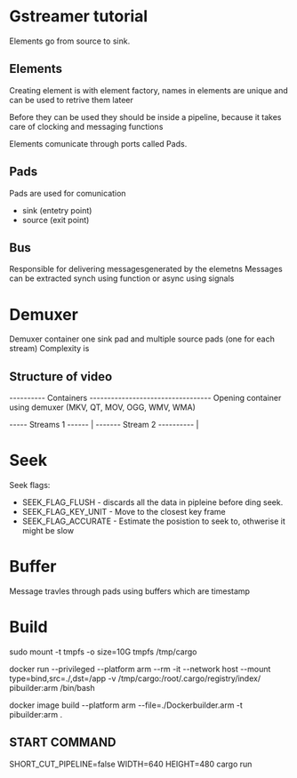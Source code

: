 

# Gstreamer tutorial


Elements go from source to sink.

## Elements
Creating element is with element factory, 
names in elements are unique and can be used to retrive them lateer

Before they can be used they should be  inside a pipeline, because it takes care of clocking and messaging functions

Elements comunicate through ports called Pads.

## Pads
Pads are used for comunication
- sink (entetry point)
- source (exit point)


## Bus 
Responsible  for delivering messagesgenerated by the elemetns
Messages can be extracted synch using function or async using signals

# Demuxer
Demuxer container one sink pad and multiple source pads (one for each stream)
Complexity is 



## Structure of video

---------- Containers ----------------------------------
Opening container using demuxer (MKV, QT, MOV, OGG, WMV, WMA)

----- Streams 1 ------ | ------- Stream 2 ---------- |


# Seek

Seek flags:
- SEEK_FLAG_FLUSH - discards all the data in pipleine before ding seek.
- SEEK_FLAG_KEY_UNIT - Move to the closest key frame
- SEEK_FLAG_ACCURATE - Estimate the posistion to seek to, othwerise it might be slow

# Buffer
Message travles through pads using buffers which are timestamp

# Build 
sudo mount -t tmpfs -o size=10G tmpfs /tmp/cargo

docker run --privileged --platform arm --rm -it  --network host  --mount type=bind,src=./,dst=/app -v /tmp/cargo:/root/.cargo/registry/index/  pibuilder:arm /bin/bash

docker image build --platform arm  --file=./Dockerbuilder.arm -t pibuilder:arm .


## START COMMAND
 SHORT_CUT_PIPELINE=false WIDTH=640 HEIGHT=480 cargo run
